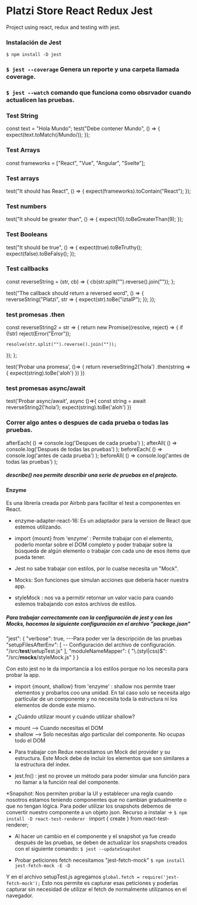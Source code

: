 # Platzi Store React Redux Jest
Project using react, redux and testing with jest.

### Instalación de Jest
`$ npm install -D jest`

### `$ jest --coverage` Genera un reporte y una carpeta llamada coverage.

### `$ jest --watch` comando que funciona como obsrvador cuando actualicen las pruebas.

### Test String
const text = "Hola Mundo";
test("Debe contener Mundo", () => {
  expect(text.toMatch(/Mundo/));
});

### Test Arrays
const frameworks = ["React", "Vue", "Angular", "Svelte"];

### Test arrays
test("It should has React", () => {
  expect(frameworks).toContain("React");
});

### Test numbers
test("It should be greater than", () => {
  expect(10).toBeGreaterThan(9);
});

### Test Booleans
test("It should be true", () => {
  expect(true).toBeTruthy();
  expect(false).toBeFalsy();
});

### Test callbacks
const reverseString = (str, cb) => {
  cb(str.split("").reverse().join(""));
};

test("The callback should return a reversed word", () => {
  reverseString("Platzi", str => {
    expect(str).toBe("iztalP");
  });
});

### test promesas .then
const reverseString2 = str => {
  return new Promise((resolve, reject) => {
    if (!str) reject(Error("Error"));

    resolve(str.split("").reverse().join(""));
  });
};

test('Probar una promesa', ()=> {
  return reverseString2('hola')
    .then(string => {
      expect(string).toBe('aloh')
    })
})

### test promesas async/await
test('Probar async/await', async ()=>{
  const string = await reverseString2('hola');
  expect(string).toBe('aloh')
})

### Correr algo antes o despues de cada prueba o todas las pruebas.
afterEach( () => console.log('Despues de cada prueba') );
afterAll( () => console.log('Despues de todas las pruebas') );
beforeEach( () => console.log('antes de cada prueba') );
beforeAll( () => console.log('antes de todas las pruebas') );

##### describe() nos permite describir una serie de pruebas en el projecto.

#### Enzyme
Es una librería creada por Airbnb para facilitar el test a componentes en React.

* enzyme-adapter-react-16: Es un adaptador para la version de React que estemos utilizando.

* import {mount} from 'enzyme' : Permite trabajar con el elemento, poderlo montar sobre el DOM completo y poder trabajar sobre la búsqueda de algún elemento o trabajar con cada uno
de esos items que pueda tener.

* Jest no sabe trabajar con estilos, por lo cualse necesita un "Mock".

* Mocks: Son funciones que simulan acciones que debería hacer nuestra app.

* styleMock : nos va a permitir retornar un valor vacío para cuando estemos trabajando con estos archivos de estilos.

##### Para trabajar correctamente con la configuración de jest y con los Mocks, hacemos la siguiente configuración en el archivo "package.json"

"jest": {
  "verbose": true,    ---Para poder ver la descripción de las pruebas
    "setupFilesAfterEnv": [        -- Configuración del archivo de configuración.
      "<rootDir>/src/__test__/setupTest.js"
    ],
    "moduleNameMapper": {
      "\\.(styl|css)$": "<rootDir>/src/__mocks__/styleMock.js"
    }
  }

Con esto jest no le da importancia a los estilos porque no los necesita para probar la app.

* import {mount, shallow} from 'enzyme' : shallow nos permite traer elementos y probarlos 
coo una unidad. En tal caso solo se necesita algo particular de un componente y no necesita toda la estructura ni los elementos de donde este mismo.

* ¿Cuándo utilizar mount y cuándo utilizar shallow?

- mount --> Cuando necesitas el DOM
- shallow --> Solo necesitas algo particular del componente. No ocupas todo el DOM

* Para trabajar con Redux necesitamos un Mock del provider y su estructura. Este Mock debe de incluir los elementos que son similares a la estructura del index.

* jest.fn() : jest no provee un método para poder simular una función para no llamar a la función real del componente.

*Snapshot: Nos permiten probar la UI y establecer una regla cuando nosotros estamos teniendo componentes que no cambian gradualmente o que no tengan lógica.
Para poder utilizar los snapshots debemos de convertir nuestro componente a un objeto json.
Recurso a instalar -> `$ npm install -D react-test-renderer `
import { create } from react-test-renderer;

* Al hacer un cambio en el componente y el snapshot ya fue creado después de las pruebas, se deben de actualizar los snapshots creados con el siguiente comando:
`$ jest --updateSnapshot`

* Probar peticiones fetch necesitamos "jest-fetch-mock"
`$ npm install jest-fetch-mock -E -D`

Y en el archivo setupTest.js agregamos
` global.fetch = require('jest-fetch-mock'); `
Esto nos permite es capturar esas peticiones y poderlas capturar sin necesidad de utilizar el fetch de normalmente utilizamos en el navegador.




